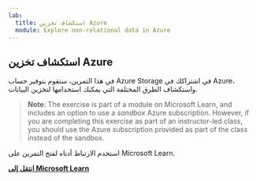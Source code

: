 ```yaml
---
lab:
  title: استكشاف تخزين Azure
  module: Explore non-relational data in Azure
---
```


## <a name="explore-azure-storage"></a>استكشاف تخزين Azure

في هذا التمرين، ستقوم بتوفير حساب Azure Storage في اشتراكك في Azure، واستكشاف الطرق المختلفة التي يمكنك استخدامها لتخزين البيانات.

> <bpt id="p1">**</bpt>Note<ept id="p1">**</ept>: The exercise is part of a module on Microsoft Learn, and includes an option to use a <bpt id="p2">*</bpt>sandbox<ept id="p2">*</ept> Azure subscription. However, if you are completing this exercise as part of an instructor-led class, you should use the Azure subscription provided as part of the class instead of the sandbox.

استخدم الارتباط أدناه لفتح التمرين على Microsoft Learn.

**[انتقل إلى Microsoft Learn](https://docs.microsoft.com/learn/modules/explore-provision-deploy-non-relational-data-services-azure/6-exercise-azure-storage#provision-an-azure-storage-account)**
